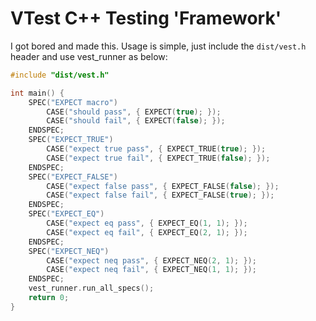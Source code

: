 # VTest C++ Testing 'Framework'

I got bored and made this. Usage is simple, just include the `dist/vest.h` header and use vest_runner as below: 
```C++
#include "dist/vest.h"

int main() {
    SPEC("EXPECT macro")
        CASE("should pass", { EXPECT(true); });
        CASE("should fail", { EXPECT(false); });
    ENDSPEC;
    SPEC("EXPECT_TRUE")
        CASE("expect true pass", { EXPECT_TRUE(true); });
        CASE("expect true fail", { EXPECT_TRUE(false); });
    ENDSPEC;
    SPEC("EXPECT_FALSE")
        CASE("expect false pass", { EXPECT_FALSE(false); });
        CASE("expect false fail", { EXPECT_FALSE(true); });
    ENDSPEC;
    SPEC("EXPECT_EQ")
        CASE("expect eq pass", { EXPECT_EQ(1, 1); });
        CASE("expect eq fail", { EXPECT_EQ(2, 1); });
    ENDSPEC;
    SPEC("EXPECT_NEQ")
        CASE("expect neq pass", { EXPECT_NEQ(2, 1); });
        CASE("expect neq fail", { EXPECT_NEQ(1, 1); });
    ENDSPEC;
    vest_runner.run_all_specs();
    return 0;
}
```
